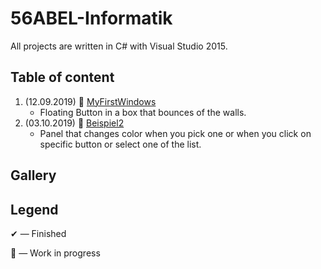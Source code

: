 # 56ABEL-Informatik
All projects are written in C# with Visual Studio 2015. 

## Table of content
1. (12.09.2019) 🔧 [MyFirstWindows](https://github.com/m7rlin/56ABEL-Informatik/tree/master/src/MyFirstWindows)
    * Floating Button in a box that bounces of the walls.
1. (03.10.2019) 🔧 [Beispiel2](https://github.com/m7rlin/56ABEL-Informatik/tree/master/src/Beispiel2)
    * Panel that changes color when you pick one or when you click on specific button or select one of the list.

## Gallery

## Legend

✔ — Finished

🔧 — Work in progress 

